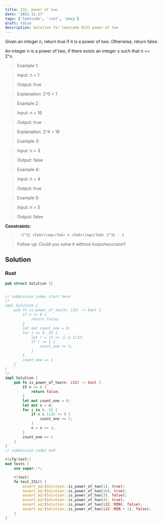```yaml
---
title: 231. power of two
date: '2021-11-17'
tags: ['leetcode', 'rust', 'easy']
draft: false
description: Solution for leetcode 0231 power of two
---
```


 

  Given an integer n, return true if it is a power of two. Otherwise, return false.

  An integer n is a power of two, if there exists an integer x such that n <TeX>=</TeX><TeX>=</TeX> 2^x.

   

 >   Example 1:

  

 >   Input: n <TeX>=</TeX> 1

 >   Output: true

 >   Explanation: 2^0 <TeX>=</TeX> 1

  

 >   Example 2:

  

 >   Input: n <TeX>=</TeX> 16

 >   Output: true

 >   Explanation: 2^4 <TeX>=</TeX> 16

  

 >   Example 3:

  

 >   Input: n <TeX>=</TeX> 3

 >   Output: false

  

 >   Example 4:

  

 >   Input: n <TeX>=</TeX> 4

 >   Output: true

  

 >   Example 5:

  

 >   Input: n <TeX>=</TeX> 5

 >   Output: false

  

   

  **Constraints:**

  

 >   	-2^31 <TeX>\leq</TeX> n <TeX>\leq</TeX> 2^31 - 1

  

   

 >   Follow up: Could you solve it without loops/recursion?


## Solution
### Rust
```rust
pub struct Solution {}


// submission codes start here
/* 
impl Solution {
    pub fn is_power_of_two(n: i32) -> bool {
        if n <= 0 {
            return false;
        }
        let mut count_one = 0;
        for i in 0..32 {
            let r = (n >> i) & 1i32;
            if r == 1 {
                count_one += 1;
            }
        }
        count_one == 1
    }
}
*/
impl Solution {
    pub fn is_power_of_two(n: i32) -> bool {
        if n <= 0 {
            return false;
        }
        let mut count_one = 0;
        let mut n = n;
        for i in 0..32 {
            if n & 1i32 != 0 {
                count_one += 1;                
            }
            n = n >> 1;
        }
        count_one == 1
    }
}
// submission codes end

#[cfg(test)]
mod tests {
    use super::*;

    #[test]
    fn test_231() {
        assert_eq!(Solution::is_power_of_two(1), true);
        assert_eq!(Solution::is_power_of_two(16), true);
        assert_eq!(Solution::is_power_of_two(3), false);
        assert_eq!(Solution::is_power_of_two(4), true);
        assert_eq!(Solution::is_power_of_two(i32::MIN), false);
        assert_eq!(Solution::is_power_of_two(i32::MIN + 1), false);
    }
}

```
